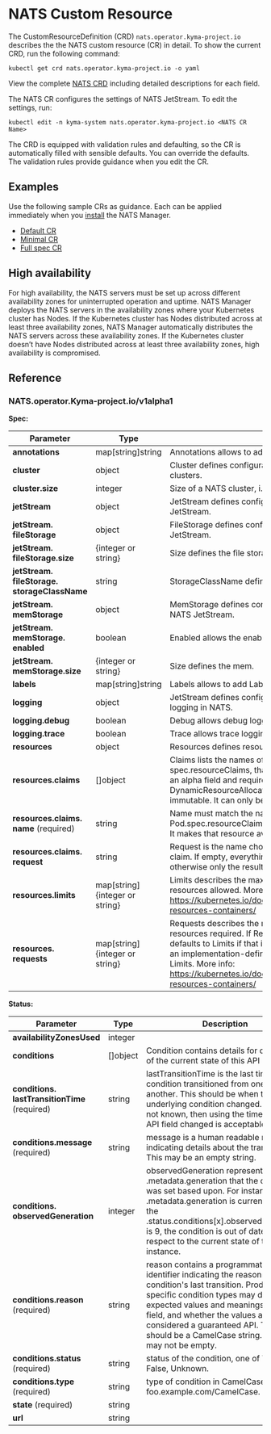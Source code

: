 # NATS Custom Resource

The CustomResourceDefinition (CRD) `nats.operator.kyma-project.io` describes the the NATS custom resource (CR) in detail.
To show the current CRD, run the following command:

   ```shell
   kubectl get crd nats.operator.kyma-project.io -o yaml
   ```

View the complete [NATS CRD](https://github.com/kyma-project/nats-manager/blob/main/config/crd/bases/operator.kyma-project.io_nats.yaml#L1) including detailed descriptions for each field.

The NATS CR configures the settings of NATS JetStream. To edit the settings, run:

   ```shell
   kubectl edit -n kyma-system nats.operator.kyma-project.io <NATS CR Name>
   ```

The CRD is equipped with validation rules and defaulting, so the CR is automatically filled with sensible defaults. You can override the defaults. The validation rules provide guidance when you edit the CR.

## Examples

Use the following sample CRs as guidance. Each can be applied immediately when you [install](../contributor/installation.md) the NATS Manager.

- [Default CR](https://github.com/kyma-project/nats-manager/blob/main/config/samples/default.yaml#L1)
- [Minimal CR](https://github.com/kyma-project/nats-manager/blob/main/config/samples/minimal.yaml#L1)
- [Full spec CR](https://github.com/kyma-project/nats-manager/blob/main/config/samples/nats-full-spec.yaml#L1)

## High availability

For high availability, the NATS servers must be set up across different availability zones for uninterrupted operation and uptime. NATS Manager deploys the NATS servers in the availability zones where your Kubernetes cluster has Nodes. If the Kubernetes cluster has Nodes distributed across at least three availability zones, NATS Manager automatically distributes the NATS servers across these availability zones. If the Kubernetes cluster doesn’t have Nodes distributed across at least three availability zones, high availability is compromised.

## Reference

<!-- The table below was generated automatically -->
<!-- Some special tags (html comments) are at the end of lines due to markdown requirements. -->
<!-- The content between "TABLE-START" and "TABLE-END" will be replaced -->

<!-- TABLE-START -->
### NATS.operator.Kyma-project.io/v1alpha1

**Spec:**

| Parameter | Type | Description |
| ---- | ----------- | ---- |
| **annotations**  | map\[string\]string | Annotations allows to add annotations to NATS. |
| **cluster**  | object | Cluster defines configurations that are specific to NATS clusters. |
| **cluster.&#x200b;size**  | integer | Size of a NATS cluster, i.e. number of NATS nodes. |
| **jetStream**  | object | JetStream defines configurations that are specific to NATS JetStream. |
| **jetStream.&#x200b;fileStorage**  | object | FileStorage defines configurations to file storage in NATS JetStream. |
| **jetStream.&#x200b;fileStorage.&#x200b;size**  | \{integer or string\} | Size defines the file storage size. |
| **jetStream.&#x200b;fileStorage.&#x200b;storageClassName**  | string | StorageClassName defines the file storage class name. |
| **jetStream.&#x200b;memStorage**  | object | MemStorage defines configurations to memory storage in NATS JetStream. |
| **jetStream.&#x200b;memStorage.&#x200b;enabled**  | boolean | Enabled allows the enablement of memory storage. |
| **jetStream.&#x200b;memStorage.&#x200b;size**  | \{integer or string\} | Size defines the mem. |
| **labels**  | map\[string\]string | Labels allows to add Labels to NATS. |
| **logging**  | object | JetStream defines configurations that are specific to NATS logging in NATS. |
| **logging.&#x200b;debug**  | boolean | Debug allows debug logging. |
| **logging.&#x200b;trace**  | boolean | Trace allows trace logging. |
| **resources**  | object | Resources defines resources for NATS. |
| **resources.&#x200b;claims**  | \[\]object | Claims lists the names of resources, defined in spec.resourceClaims, that are used by this container. This is an alpha field and requires enabling the DynamicResourceAllocation feature gate. This field is immutable. It can only be set for containers.|
| **resources.&#x200b;claims.&#x200b;name** (required) | string | Name must match the name of one entry in Pod.spec.resourceClaims of the Pod where this field is used. It makes that resource available inside a container.|
| **resources.&#x200b;claims.&#x200b;request**  | string | Request is the name chosen for a request in the referenced claim. If empty, everything from the claim is made available, otherwise only the result of this request.|
| **resources.&#x200b;limits**  | map\[string\]\{integer or string\} | Limits describes the maximum amount of compute resources allowed. More info: <https://kubernetes.io/docs/concepts/configuration/manage-resources-containers/>|
| **resources.&#x200b;requests**  | map\[string\]\{integer or string\} | Requests describes the minimum amount of compute resources required. If Requests is omitted for a container, it defaults to Limits if that is explicitly specified, otherwise to an implementation-defined value. Requests cannot exceed Limits. More info: <https://kubernetes.io/docs/concepts/configuration/manage-resources-containers/> |

**Status:**

| Parameter | Type | Description |
| ---- | ----------- | ---- |
| **availabilityZonesUsed**  | integer |  |
| **conditions**  | \[\]object | Condition contains details for one aspect of the current state of this API Resource. |
| **conditions.&#x200b;lastTransitionTime** (required) | string | lastTransitionTime is the last time the condition transitioned from one status to another. This should be when the underlying condition changed.  If that is not known, then using the time when the API field changed is acceptable. |
| **conditions.&#x200b;message** (required) | string | message is a human readable message indicating details about the transition. This may be an empty string.|
| **conditions.&#x200b;observedGeneration**  | integer | observedGeneration represents the .metadata.generation that the condition was set based upon. For instance, if .metadata.generation is currently 12, but the .status.conditions[x].observedGeneration is 9, the condition is out of date with respect to the current state of the instance. |
| **conditions.&#x200b;reason** (required) | string | reason contains a programmatic identifier indicating the reason for the condition's last transition. Producers of specific condition types may define expected values and meanings for this field, and whether the values are considered a guaranteed API. The value should be a CamelCase string. This field may not be empty.|
| **conditions.&#x200b;status** (required) | string | status of the condition, one of True, False, Unknown. |
| **conditions.&#x200b;type** (required) | string | type of condition in CamelCase or in foo.example.com/CamelCase. |
| **state** (required) | string |  |
| **url**  | string |  |

<!-- TABLE-END -->
